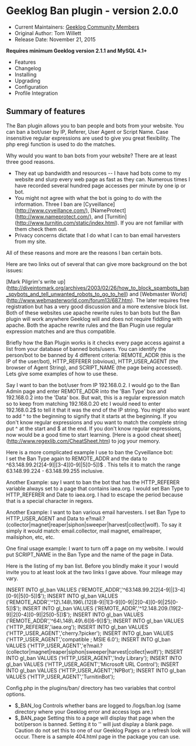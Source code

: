 # Geeklog Ban plugin - version 2.0.0

* Current Maintainers: [Geeklog Community Members](https://github.com/orgs/Geeklog-Plugins/people)
* Original Author: Tom Willett
* Release Date: November 21, 2015

**Requires minimum Geeklog version 2.1.1 and MySQL 4.1+**

* Features
* Changelog
* Installing
* Upgrading
* Configuration
* Profile Integration

## Summary of features

The Ban plugin allows you to ban people and bots from your website.  You can ban a bot/user by IP, Referer, User Agent or Script Name. Case insensitive regular expressions are used to give you great flexibility.  The php eregi function is used to do the matches.

Why would you want to ban bots from your website?  There are at least three good reasons.  

* They eat up bandwidth and resources -- I have had bots come to my website and slurp every web page as fast as they can.  Numerous times I have recorded several hundred page accesses per minute by one ip or bot.  
* You might not agree with what the bot is going to do with the information.  Three I ban are [Cyveillance] (http://www.cyveillance.com/), [NameProtect] (http://www.nameprotect.com/), and [Turnitin] (http://www.turnitin.com/static/index.html). If you are not familiar with them check them out.  
* Privacy concerns dictate that I do what I can to ban email harvesters from my site.  

All of these reasons and more are the reasons I ban certain bots.

Here are two links out of several that can give more background on the bot issues: 

[Mark Pilgrim's write up] (http://diveintomark.org/archives/2003/02/26/how_to_block_spambots_ban_spybots_and_tell_unwanted_robots_to_go_to_hell) and [Webmaster World] (http://www.webmasterworld.com/forum13/687.htm).  The later requires free registration but has a very good discussion and a more extensive block list. Both of these websites use apache rewrite rules to ban bots but the Ban plugin will work anywhere Geeklog will and does not require fiddling with apache.  Both the apache rewrite rules and the Ban Plugin use regular expression matches and are thus compatible.

Briefly how the Ban Plugin works is it checks every page access against a list from your database of banned bots/users.  You can identify the person/bot to be banned by 4 different criteria:  REMOTE_ADDR (this is the IP of the user/bot), HTTP_REFERER (obvious), HTTP_USER_AGENT (the browser of Agent String), and SCRIPT_NAME (the page being accessed).  Lets give some examples of how to use these.

Say I want to ban the bot/user from IP 192.168.0.2.  I would go to the Ban Admin page and enter REMOTE_ADDR into the 'Ban Type' box and 192.168.0.2 into the 'Data' box.  But wait, this is a regular expression match so to keep from matching 192.168.0.20 etc I would need to enter 192.168.0.2$ to tell it that it was the end of the  IP string.  You might also want to add ^ to the beginning to signify that it starts at the beginning.  If you don't know regular expressions and you want to match the complete string put ^ at the start and $ at the end.  If you don't know regular expressions, now would be a good time to start learning.  [Here is a good cheat sheet] (http://www.regexlib.com/CheatSheet.htm) to jog your memory. 

Here is a more complicated example I use to ban the Cyveillance bot:<br>I set the Ban Type again to REMOTE_ADDR and the data to ^63\.148\.99\.2(2[4-9]|[3-4][0-9]|5[0-5])$ .  This tells it to match the range 63.148.99.224 - 63.148.99.255 inclusive.

Another Example: say I want to ban the bot that has the HTTP_REFERER variable always set to a page that contains iaea.org.  I would set Ban Type to HTTP_REFERER and Date to iaea\.org.  I had to escape the period because that is a special character in regexs.

Another Example: I want to ban various email harvesters.  I set Ban Type to HTTP_USER_AGENT and Data to e?mail.?(collector|magnet|reaper|siphon|sweeper|harvest|collect|wolf). To say it simply it would match: email.collector, mail magnet, emailreaper, mailsiphon, etc, etc.

One final usage example:  I want to turn off a page on my website.  I would put SCRIPT_NAME in the Ban Type and the name of the page in Data. 

Here is the listing of my ban list.  Before you blindly make it your I would invite you to at least look at the two links I gave above. Your mileage may vary.

INSERT INTO gl_ban VALUES ('REMOTE_ADDR','^63\.148\.99\.2(2[4-9]|[3-4][0-9]|5[0-5])$');
INSERT INTO gl_ban VALUES ('REMOTE_ADDR','^12\.148\.196\.(12[8-9]|1[3-9][0-9]|2[0-4][0-9]|25[0-5])$');
INSERT INTO gl_ban VALUES ('REMOTE_ADDR','^12\.148\.209\.(19[2-9]|2[0-4][0-9]|25[0-5])$');
INSERT INTO gl_ban VALUES ('REMOTE_ADDR','^64\.148\.49\.6([6-9])$');
INSERT INTO gl_ban VALUES ('HTTP_REFERER','iaea\.org');
INSERT INTO gl_ban VALUES ('HTTP_USER_AGENT','cherry.?picker');
INSERT INTO gl_ban VALUES ('HTTP_USER_AGENT','compatible ; MSIE 6.0');
INSERT INTO gl_ban VALUES ('HTTP_USER_AGENT','e?mail.?(collector|magnet|reaper|siphon|sweeper|harvest|collect|wolf)');
INSERT INTO gl_ban VALUES ('HTTP_USER_AGENT','Indy Library');
INSERT INTO gl_ban VALUES ('HTTP_USER_AGENT','Microsoft URL Control');
INSERT INTO gl_ban VALUES ('HTTP_USER_AGENT','NPBot');
INSERT INTO gl_ban VALUES ('HTTP_USER_AGENT','TurnitinBot');

Config.php in the plugins/ban/ directory has two variables that control options. 

* $_BAN_log Controls whether bans are logged to <geeklog>/logs/ban.log (same directory where your Geeklog error and access logs are.)
* $_BAN_page Setting this to a page will display that page when the bot/person is banned.  Setting it to '' will just display a blank page.  Caution do not set this to one of our Geeklog Pages or a refresh look will occur.  There is a sample  404.html page in the package you can use.
